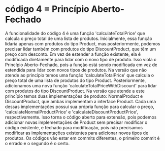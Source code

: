 # código 4 = Princípio Aberto-Fechado

A funcionalidade do código 4 é uma função 'calculateTotalPrice' que calcula o preço total de uma lista de produtos. Inicialmente, essa função lidaria apenas com produtos do tipo Product, mas posteriormente, podemos precisar lidar também com produtos do tipo DiscountProduct, que têm um preço com desconto. Em vez de estender a função existente, ela é modificada diretamente para lidar com o novo tipo de produto. Isso viola o Princípio Aberto-Fechado, pois a função está sendo modificada em vez de estendida para lidar com novos tipos de produtos. Na versão que não atende ao princípio temos uma função 'calculateTotalPrice' que calcula o preço total de uma lista de produtos do tipo Product. Posteriormente, adicionamos uma nova função 'calculateTotalPriceWithDiscount' para lidar com produtos do tipo DiscountProduct.
Na versão que atende a este princípio temos duas implementações de produto: NormalProduct e DiscountProduct, que ambas implementam a interface Product. Cada uma dessas implementações possui sua própria função para calcular o preço, 'calculateNormalProductPrice' e 'calculateDiscountProductPrice', respectivamente. Isso torna o código aberto para extensão, pois podemos adicionar novas implementações de Product sem precisar modificar o código existente, e fechado para modificação, pois não precisamos modificar as implementações existentes para adicionar novos tipos de produtos.
Os códigos vão estar em commits diferentes, o primeiro commit é o errado e o segundo é o certo. 
